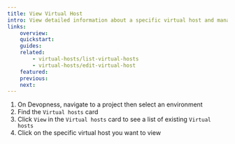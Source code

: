 ```yaml
---
title: View Virtual Host
intro: View detailed information about a specific virtual host and manage its configuration.
links:
    overview:
    quickstart:
    guides:
    related:
        - virtual-hosts/list-virtual-hosts
        - virtual-hosts/edit-virtual-host
    featured:
    previous:
    next:
---
```


1. On Devopness, navigate to a project then select an environment
1. Find the `Virtual hosts` card
1. Click `View` in the `Virtual hosts` card to see a list of existing `Virtual hosts`
1. Click on the specific virtual host you want to view
